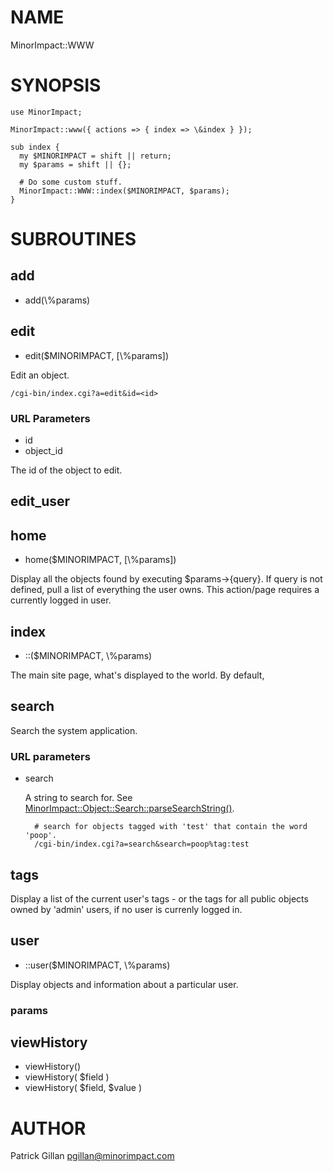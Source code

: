 # NAME

MinorImpact::WWW

# SYNOPSIS

    use MinorImpact;

    MinorImpact::www({ actions => { index => \&index } });

    sub index {
      my $MINORIMPACT = shift || return;
      my $params = shift || {};

      # Do some custom stuff.
      MinorImpact::WWW::index($MINORIMPACT, $params);
    }

# SUBROUTINES

## add

- add(\\%params)

## edit

- edit($MINORIMPACT, \[\\%params\])

Edit an object.

    /cgi-bin/index.cgi?a=edit&id=<id>

### URL Parameters

- id
- object\_id

The id of the object to edit.

## edit\_user

## home

- home($MINORIMPACT, \[\\%params\])

Display all the objects found by executing $params->{query}.  If query is not defined, 
pull a list of everything the user owns.  This action/page requires a currently
logged in user.

## index

- ::($MINORIMPACT, \\%params)

The main site page, what's displayed to the world.  By default, 

## search

Search the system application.

### URL parameters

- search

    A string to search for.  See [MinorImpact::Object::Search::parseSearchString()](./MinorImpact_Object_Search.md#parsesearchstring).

        # search for objects tagged with 'test' that contain the word 'poop'.
        /cgi-bin/index.cgi?a=search&search=poop%tag:test

## tags

Display a list of the current user's tags - or the tags for all public objects
owned by 'admin' users, if no user is currenly logged in.

## user

- ::user($MINORIMPACT, \\%params)

Display objects and information about a particular user.

### params

## viewHistory

- viewHistory()
- viewHistory( $field )
- viewHistory( $field, $value )

# AUTHOR

Patrick Gillan <pgillan@minorimpact.com>
